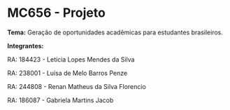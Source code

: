 # MC656 - Projeto

**Tema:** Geração de oportunidades acadêmicas para estudantes brasileiros.

**Integrantes:**

RA: 184423 - Letícia Lopes Mendes da Silva

RA: 238001 - Luísa de Melo Barros Penze

RA: 244808 - Renan Matheus da Silva Florencio

RA: 186087 - Gabriela Martins Jacob


